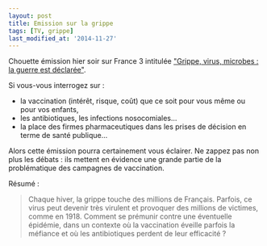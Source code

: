 ```yaml
---
layout: post
title: Emission sur la grippe
tags: [TV, grippe]
last_modified_at: '2014-11-27'
---
```


Chouette émission hier soir sur France 3 intitulée ["Grippe, virus, microbes : la guerre est déclarée"](http://www.france3.fr/emission/tout-peut-changer/diffusion-du-09-12-2013-20h45).

Si vous-vous interrogez sur :

- la vaccination (intérêt, risque, coût) que ce soit pour vous même ou pour vos enfants,
- les antibiotiques, les infections nosocomiales...
- la place des firmes pharmaceutiques dans les prises de décision en terme de santé publique...

Alors cette émission pourra certainement vous éclairer. Ne zappez pas non plus les débats : ils mettent en évidence une grande partie de la problématique des campagnes de vaccination.

Résumé :

> Chaque hiver, la grippe touche des millions de Français. Parfois, ce virus peut devenir très virulent et provoquer des millions de victimes, comme en 1918. Comment se prémunir contre une éventuelle épidémie, dans un contexte où la vaccination éveille parfois la méfiance et où les antibiotiques perdent de leur efficacité ?
